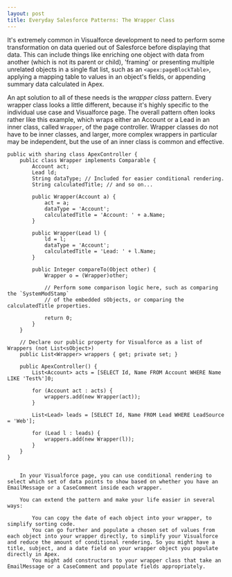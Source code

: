 ```yaml
---
layout: post
title: Everyday Salesforce Patterns: The Wrapper Class 
---
```


It's extremely common in Visualforce development to need to perform some transformation on data queried out of Salesforce before displaying that data. This can include things like enriching one object with data from another (which is not its parent or child), 'framing' or presenting multiple unrelated objects in a single flat list, such as an `<apex:pageBlockTable>`, applying a mapping table to values in an object's fields, or appending summary data calculated in Apex.

An apt solution to all of these needs is the *wrapper class* pattern. Every wrapper class looks a little different, because it's highly specific to the individual use case and Visualforce page. The overall pattern often looks rather like this example, which wraps either an Account or a Lead in an inner class, called `Wrapper`, of the page controller. Wrapper classes do not have to be inner classes, and larger, more complex wrappers in particular may be independent, but the use of an inner class is common and effective.


	public with sharing class ApexController {
		public class Wrapper implements Comparable {
		    Account act;
		    Lead ld;
		    String dataType; // Included for easier conditional rendering.
		    String calculatedTitle; // and so on...

		    public Wrapper(Account a) {
		    	act = a;
		    	dataType = 'Account';
		    	calculatedTitle = 'Account: ' + a.Name;
		    }

		    public Wrapper(Lead l) {
		    	ld = l;
		    	dataType = 'Account';
		    	calculatedTitle = 'Lead: ' + l.Name;
		    }

		    public Integer compareTo(Object other) {
		    	Wrapper o = (Wrapper)other;

		    	// Perform some comparison logic here, such as comparing the `SystemModStamp`
		    	// of the embedded sObjects, or comparing the calculatedTitle properties.

		        return 0;
		    }
		}

		// Declare our public property for Visualforce as a list of Wrappers (not List<sObject>)
		public List<Wrapper> wrappers { get; private set; }

		public ApexController() {
			List<Account> acts = [SELECT Id, Name FROM Account WHERE Name LIKE 'Test%']0;

			for (Account act : acts) {
				wrappers.add(new Wrapper(act));
			}

			List<Lead> leads = [SELECT Id, Name FROM Lead WHERE LeadSource = 'Web'];

			for (Lead l : leads) {
				wrappers.add(new Wrapper(l));
			}
		}
	}


		In your Visualforce page, you can use conditional rendering to select which set of data points to show based on whether you have an EmailMessage or a CaseComment inside each wrapper.

		You can extend the pattern and make your life easier in several ways:

		    You can copy the date of each object into your wrapper, to simplify sorting code.
		    You can go further and populate a chosen set of values from each object into your wrapper directly, to simplify your Visualforce and reduce the amount of conditional rendering. So you might have a title, subject, and a date field on your wrapper object you populate directly in Apex.
		    You might add constructors to your wrapper class that take an EmailMessage or a CaseComment and populate fields appropriately.
